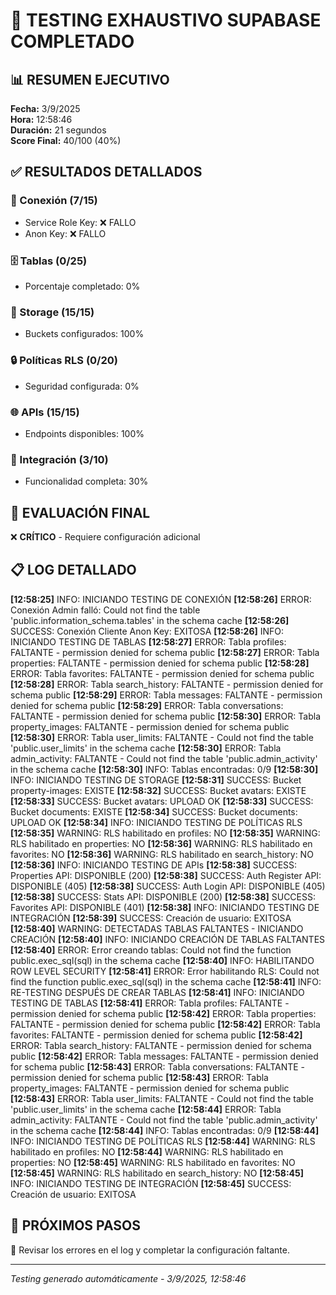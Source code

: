 
# 🎉 TESTING EXHAUSTIVO SUPABASE COMPLETADO

## 📊 RESUMEN EJECUTIVO

**Fecha:** 3/9/2025  
**Hora:** 12:58:46  
**Duración:** 21 segundos  
**Score Final:** 40/100 (40%)  

## ✅ RESULTADOS DETALLADOS

### 🔌 Conexión (7/15)
- Service Role Key: ❌ FALLO
- Anon Key: ❌ FALLO

### 🗄️ Tablas (0/25)
- Porcentaje completado: 0%

### 📁 Storage (15/15)
- Buckets configurados: 100%

### 🔒 Políticas RLS (0/20)
- Seguridad configurada: 0%

### 🌐 APIs (15/15)
- Endpoints disponibles: 100%

### 🔗 Integración (3/10)
- Funcionalidad completa: 30%

## 🎯 EVALUACIÓN FINAL

❌ **CRÍTICO** - Requiere configuración adicional

## 📋 LOG DETALLADO

**[12:58:25]** INFO: INICIANDO TESTING DE CONEXIÓN
**[12:58:26]** ERROR: Conexión Admin falló: Could not find the table 'public.information_schema.tables' in the schema cache
**[12:58:26]** SUCCESS: Conexión Cliente Anon Key: EXITOSA
**[12:58:26]** INFO: INICIANDO TESTING DE TABLAS
**[12:58:27]** ERROR: Tabla profiles: FALTANTE - permission denied for schema public
**[12:58:27]** ERROR: Tabla properties: FALTANTE - permission denied for schema public
**[12:58:28]** ERROR: Tabla favorites: FALTANTE - permission denied for schema public
**[12:58:28]** ERROR: Tabla search_history: FALTANTE - permission denied for schema public
**[12:58:29]** ERROR: Tabla messages: FALTANTE - permission denied for schema public
**[12:58:29]** ERROR: Tabla conversations: FALTANTE - permission denied for schema public
**[12:58:30]** ERROR: Tabla property_images: FALTANTE - permission denied for schema public
**[12:58:30]** ERROR: Tabla user_limits: FALTANTE - Could not find the table 'public.user_limits' in the schema cache
**[12:58:30]** ERROR: Tabla admin_activity: FALTANTE - Could not find the table 'public.admin_activity' in the schema cache
**[12:58:30]** INFO: Tablas encontradas: 0/9
**[12:58:30]** INFO: INICIANDO TESTING DE STORAGE
**[12:58:31]** SUCCESS: Bucket property-images: EXISTE
**[12:58:32]** SUCCESS: Bucket avatars: EXISTE
**[12:58:33]** SUCCESS: Bucket avatars: UPLOAD OK
**[12:58:33]** SUCCESS: Bucket documents: EXISTE
**[12:58:34]** SUCCESS: Bucket documents: UPLOAD OK
**[12:58:34]** INFO: INICIANDO TESTING DE POLÍTICAS RLS
**[12:58:35]** WARNING: RLS habilitado en profiles: NO
**[12:58:35]** WARNING: RLS habilitado en properties: NO
**[12:58:36]** WARNING: RLS habilitado en favorites: NO
**[12:58:36]** WARNING: RLS habilitado en search_history: NO
**[12:58:36]** INFO: INICIANDO TESTING DE APIs
**[12:58:38]** SUCCESS: Properties API: DISPONIBLE (200)
**[12:58:38]** SUCCESS: Auth Register API: DISPONIBLE (405)
**[12:58:38]** SUCCESS: Auth Login API: DISPONIBLE (405)
**[12:58:38]** SUCCESS: Stats API: DISPONIBLE (200)
**[12:58:38]** SUCCESS: Favorites API: DISPONIBLE (401)
**[12:58:38]** INFO: INICIANDO TESTING DE INTEGRACIÓN
**[12:58:39]** SUCCESS: Creación de usuario: EXITOSA
**[12:58:40]** WARNING: DETECTADAS TABLAS FALTANTES - INICIANDO CREACIÓN
**[12:58:40]** INFO: INICIANDO CREACIÓN DE TABLAS FALTANTES
**[12:58:40]** ERROR: Error creando tablas: Could not find the function public.exec_sql(sql) in the schema cache
**[12:58:40]** INFO: HABILITANDO ROW LEVEL SECURITY
**[12:58:41]** ERROR: Error habilitando RLS: Could not find the function public.exec_sql(sql) in the schema cache
**[12:58:41]** INFO: RE-TESTING DESPUÉS DE CREAR TABLAS
**[12:58:41]** INFO: INICIANDO TESTING DE TABLAS
**[12:58:41]** ERROR: Tabla profiles: FALTANTE - permission denied for schema public
**[12:58:42]** ERROR: Tabla properties: FALTANTE - permission denied for schema public
**[12:58:42]** ERROR: Tabla favorites: FALTANTE - permission denied for schema public
**[12:58:42]** ERROR: Tabla search_history: FALTANTE - permission denied for schema public
**[12:58:42]** ERROR: Tabla messages: FALTANTE - permission denied for schema public
**[12:58:43]** ERROR: Tabla conversations: FALTANTE - permission denied for schema public
**[12:58:43]** ERROR: Tabla property_images: FALTANTE - permission denied for schema public
**[12:58:43]** ERROR: Tabla user_limits: FALTANTE - Could not find the table 'public.user_limits' in the schema cache
**[12:58:44]** ERROR: Tabla admin_activity: FALTANTE - Could not find the table 'public.admin_activity' in the schema cache
**[12:58:44]** INFO: Tablas encontradas: 0/9
**[12:58:44]** INFO: INICIANDO TESTING DE POLÍTICAS RLS
**[12:58:44]** WARNING: RLS habilitado en profiles: NO
**[12:58:44]** WARNING: RLS habilitado en properties: NO
**[12:58:45]** WARNING: RLS habilitado en favorites: NO
**[12:58:45]** WARNING: RLS habilitado en search_history: NO
**[12:58:45]** INFO: INICIANDO TESTING DE INTEGRACIÓN
**[12:58:45]** SUCCESS: Creación de usuario: EXITOSA

## 🚀 PRÓXIMOS PASOS

🔧 Revisar los errores en el log y completar la configuración faltante.

---
*Testing generado automáticamente - 3/9/2025, 12:58:46*
